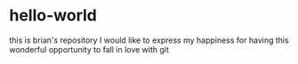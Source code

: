 # hello-world
this is brian's repository
I would like to express my happiness for having this wonderful opportunity to fall in love with git
